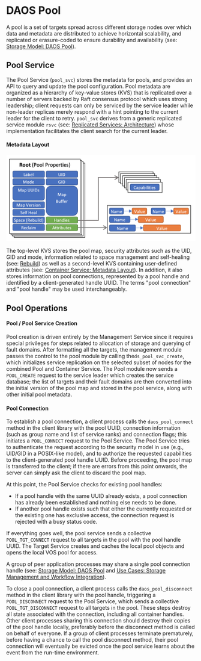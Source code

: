 # DAOS Pool

A pool is a set of targets spread across different storage nodes over which data and metadata are distributed to achieve horizontal scalability, and replicated or erasure-coded to ensure durability and availability (see: <a href="/docs/overview/storage.md#daos-pool">Storage Model: DAOS Pool</a>).

<a id="9.1"></a>

## Pool Service

The Pool Service (`pool_svc`) stores the metadata for pools, and provides an API to query and update the pool configuration. Pool metadata are organized as a hierarchy of key-value stores (KVS) that is replicated over a number of servers backed by Raft consensus protocol which uses strong leadership; client requests can only be serviced by the service leader while non-leader replicas merely respond with a hint pointing to the current leader for the client to retry. `pool_svc` derives from a generic replicated service module `rsvc` (see: <a href="/src/rsvc/README.md#architecture">Replicated Services: Architecture</a>) whose implementation facilitates the client search for the current leader.

<a id="9.1.1"></a>

#### Metadata Layout

![Pool Service Layout](/docs/graph/Fig_072.png "Pool Service Layout")

The top-level KVS stores the pool map, security attributes such as the UID, GID and mode, information related to space management and self-healing (see: <a href="/src/rebuild/README.md">Rebuild</a>) as well as a second-level KVS containing user-defined attributes (see: <a href="/src/container/README.md#metadata-layout">Container Service: Metadata Layout</a>). In addition, it also stores information on pool connections, represented by a pool handle and identified by a client-generated handle UUID. The terms "pool connection" and "pool handle" may be used interchangeably.

<a id="9.3"></a>

## Pool Operations

<a id="9.3.1"></a>

#### Pool / Pool Service Creation

Pool creation is driven entirely by the Management Service since it requires special privileges for steps related to allocation of storage and querying of fault domains. After formatting all the targets, the management module passes the control to the pool module by calling the`ds_pool_svc_create`, which initializes service replication on the selected subset of nodes for the combined Pool and Container Service. The Pool module now sends a `POOL_CREATE` request to the service leader which creates the service database; the list of targets and their fault domains are then converted into the initial version of the pool map and stored in the pool service, along with other initial pool metadata.

<a id="9.3.2"></a>

#### Pool Connection

To establish a pool connection, a client process calls the `daos_pool_connect` method in the client library with the pool UUID, connection information (such as group name and list of service ranks) and connection flags; this initiates a `POOL_CONNECT` request to the Pool Service. The Pool Service tries to authenticate the request according to the security model in use (e.g., UID/GID in a POSIX-like model), and to authorize the requested capabilities to the client-generated pool handle UUID.  Before proceeding, the pool map is transferred to the client; if there are errors from this point onwards, the server can simply ask the client to discard the pool map.

At this point, the Pool Service checks for existing pool handles:

- If a pool handle with the same UUID already exists, a pool connection has already been established and nothing else needs to be done.
- If another pool handle exists such that either the currently requested or the existing one has exclusive access, the connection request is rejected with a busy status code.

If everything goes well, the pool service sends a collective `POOL_TGT_CONNECT` request to all targets in the pool with the pool handle UUID. The Target Service creates and caches the local pool objects and opens the local VOS pool for access.

A group of peer application processes may share a single pool connection handle (see: <a href="/docs/overview/storage.md#daos-pool">Storage Model: DAOS Pool</a> and <a href="/docs/overview/use_cases.md#storage-management--workflow-integration">Use Cases: Storage Management and Workflow Integration</a>).

To close a pool connection, a client process calls the `daos_pool_disconnect` method in the client library with the pool handle, triggering a `POOL_DISCONNECT` request to the Pool Service, which sends a collective `POOL_TGT_DISCONNECT` request to all targets in the pool. These steps destroy all state associated with the connection, including all container handles. Other client processes sharing this connection should destroy their copies of the pool handle locally, preferably before the disconnect method is called on behalf of everyone. If a group of client processes terminate prematurely, before having a chance to call the pool disconnect method, their pool connection will eventually be evicted once the pool service learns about the event from the run-time environment.
